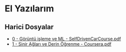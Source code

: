 # El Yazılarım


<!--Index-->

## Harici Dosyalar

- [0 - Görüntü işleme ve ML - SelfDrivenCarCourse.pdf](./0%20-%20G%C3%B6r%C3%BCnt%C3%BC%20i%C5%9Fleme%20ve%20ML%20-%20SelfDrivenCarCourse.pdf)
- [1 - Sinir Ağları ve Derin Öğrenme - Coursera.pdf](./1%20-%20Sinir%20A%C4%9Flar%C4%B1%20ve%20Derin%20%C3%96%C4%9Frenme%20-%20Coursera.pdf)


<!--Index-->
